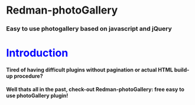 # Redman-photoGallery
<h3>Easy to use photogallery based on javascript and jQuery</h3>

<h1 style='color:blue !important'>Introduction</h1>

<h4>
  Tired of having difficult plugins without pagination or actual HTML build-up procedure?
</h4>
<h4>
  Well thats all in the past, check-out Redman-photoGallery: free easy to use photoGallery plugin!
</h4>

